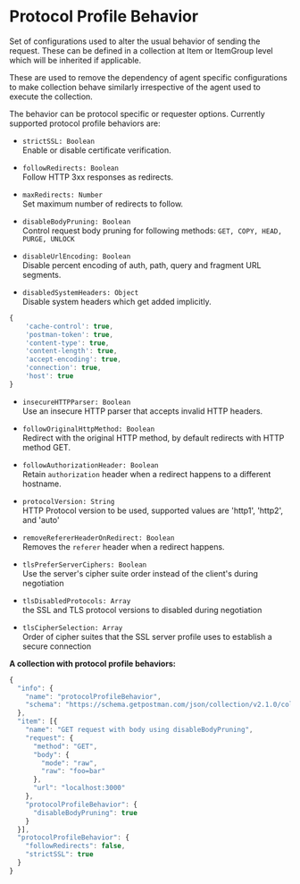 # Protocol Profile Behavior

Set of configurations used to alter the usual behavior of sending the request. These can be defined in a collection at Item or ItemGroup level which will be inherited if applicable.

These are used to remove the dependency of agent specific configurations to make collection behave similarly irrespective of the agent used to execute the collection.

The behavior can be protocol specific or requester options. Currently supported protocol profile behaviors are:

- `strictSSL: Boolean`<br/>
Enable or disable certificate verification.

- `followRedirects: Boolean`<br/>
Follow HTTP 3xx responses as redirects.

- `maxRedirects: Number`<br/>
Set maximum number of redirects to follow.

- `disableBodyPruning: Boolean`<br/>
Control request body pruning for following methods: ```GET, COPY, HEAD, PURGE, UNLOCK```

- `disableUrlEncoding: Boolean`<br/>
Disable percent encoding of auth, path, query and fragment URL segments.

- `disabledSystemHeaders: Object`<br/>
Disable system headers which get added implicitly.

```javascript
{
    'cache-control': true,
    'postman-token': true,
    'content-type': true,
    'content-length': true,
    'accept-encoding': true,
    'connection': true,
    'host': true
}
```

- `insecureHTTPParser: Boolean`<br/>
Use an insecure HTTP parser that accepts invalid HTTP headers.

- `followOriginalHttpMethod: Boolean`<br/>
Redirect with the original HTTP method, by default redirects with HTTP method GET.

- `followAuthorizationHeader: Boolean`<br/>
Retain `authorization` header when a redirect happens to a different hostname.

- `protocolVersion: String`<br/>
HTTP Protocol version to be used, supported values are 'http1', 'http2', and 'auto'

- `removeRefererHeaderOnRedirect: Boolean`<br/>
Removes the `referer` header when a redirect happens.

- `tlsPreferServerCiphers: Boolean`<br/>
Use the server's cipher suite order instead of the client's during negotiation

- `tlsDisabledProtocols: Array`<br/>
the SSL and TLS protocol versions to disabled during negotiation

- `tlsCipherSelection: Array`<br/>
Order of cipher suites that the SSL server profile uses to establish a secure connection

**A collection with protocol profile behaviors:**

```javascript
{
  "info": {
    "name": "protocolProfileBehavior",
    "schema": "https://schema.getpostman.com/json/collection/v2.1.0/collection.json"
  },
  "item": [{
    "name": "GET request with body using disableBodyPruning",
    "request": {
      "method": "GET",
      "body": {
        "mode": "raw",
        "raw": "foo=bar"
      },
      "url": "localhost:3000"
    },
    "protocolProfileBehavior": {
      "disableBodyPruning": true
    }
  }],
  "protocolProfileBehavior": {
    "followRedirects": false,
    "strictSSL": true
  }
}
```
